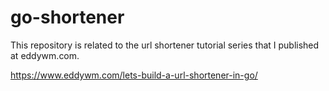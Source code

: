 # go-shortener
This repository is related to the url shortener tutorial series that I published at eddywm.com.

https://www.eddywm.com/lets-build-a-url-shortener-in-go/
